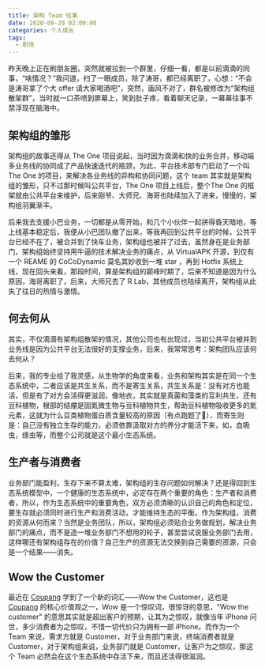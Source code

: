 ```yaml
---
title: 架构 Team 往事
date: 2020-09-20 02:00:00
categories: 个人成长
tags:
  - 职场
---
```


昨天晚上正在刷朋友圈，突然就被拉到一个群里，仔细一看，都是以前滴滴的同事，“啥情况？”我问道，扫了一眼成员，除了涛哥，都已经离职了，心想：“不会是涛哥拿了个大 offer 请大家喝酒吧”，突然，画风不对了，群名被修改为“架构组散架群”，当时就一口茶喷到屏幕上，笑到肚子疼，看着聊天记录，一幕幕往事不禁浮现在脑海中。

## 架构组的雏形

架构组的故事还得从 The One 项目说起，当时因为滴滴和快的业务合并，移动端多业务线的协同成了产品快速迭代的瓶颈，为此，平台技术部专门启动了一个叫 The One 的项目，来解决各业务线的异构和协同问题，这个 team 其实就是架构组的雏形，只不过那时候叫公共平台，The One 项目上线后，整个The One 的框架就由公共平台来维护，后来刚爷、大师兄、海哥也陆续加入了进来，慢慢的，架构组羽翼渐丰。

后来我去支援小巴业务，一切都是从零开始，和几个小伙伴一起拼得昏天暗地，等上线基本稳定后，我便从小巴团队撤了出来，等我再回到公共平台的时候，公共平台已经不在了，被合并到了快车业务，架构组也被并了过去，虽然身在是业务部门，架构组始终坚持用牛逼的技术解决业务的痛点，从 VirtualAPK 开源，到仅有一个 REAME 的 CoCoDynamic 莫名其妙收到一堆 star ，再到 Hotfix 系统上线，现在回头来看，那段时间，算是架构组的巅峰时期了，后来不知道是因为什么原因，海哥离职了，后来，大师兄去了 R Lab，其他成员也陆续离开，架构组从此失了往日的热情与激情。

## 何去何从

其实，不仅滴滴有架构组散架的情况，其他公司也有出现过，当初公共平台被并到业务线是因为公共平台无法很好的支撑业务，后来，我常常思考：架构团队应该何去何从？

后来，我的专业给了我灵感，从生物学的角度来看，业务和架构其实是在同一个生态系统中，二者应该是共生关系，而不是寄生关系，共生关系是：没有对方也能活，但是有了对方会活得更滋润，像地衣，其实就是真菌和藻类的互利共生，还有豆科植物，根部的结瘤是固氮微生物与豆科植物共生，帮助豆科植物吸收更多的氮元素，这就为什么豆类植物蛋白质含量较高的原因（有点跑题了🤣），而寄生则是：自己没有独立生存的能力，必须依靠汲取对方的养分才能活下来，如，血吸虫，绦虫等，而整个公司就是这个最小生态系统。

## 生产者与消费者

业务部门能盈利，生存下来不算太难，架构组的生存问题如何解决？还是得回到生态系统模型中，一个健康的生态系统中，必定存在两个重要的角色：生产者和消费者，所以，作为生态系统中的重要角色，双方必须清晰的认识自己的角色和定位，要生存就必须同时进行生产和消费活动，才能维持生态的平衡。作为架构组，消费的资源从何而来？当然是业务团队，所以，架构组必须贴合业务做规划，解决业务部门的痛点，而不是造一堆业务部门不想用的轮子，甚至尝试说服业务部门去用，这样哪还有架构组存在的价值？自己生产的资源无法交换到自己需要的资源，只会是一个结果——消失。

## Wow the Customer

最近在 [Coupang](https://boards.greenhouse.io/coupang) 学到了一个新的词汇——Wow the Customer，这也是 [Coupang](https://boards.greenhouse.io/coupang) 的核心价值观之一，Wow 是一个惊叹词，很惊讶的意思，"Wow the customer" 的意思其实就是超出客户的预期，让其为之惊叹，就像当年 iPhone 问世，多少消费者为之惊叹，不惜一切代价只为拥有一部 iPhone。而作为一个 Team 来说，需求方就是 Customer，对于业务部门来说，终端消费者就是 Customer，对于架构组来说，业务部门就是 Customer，让客户为之惊叹，那这个 Team 必然会在这个生态系统中存活下来，而且还活得很滋润。

